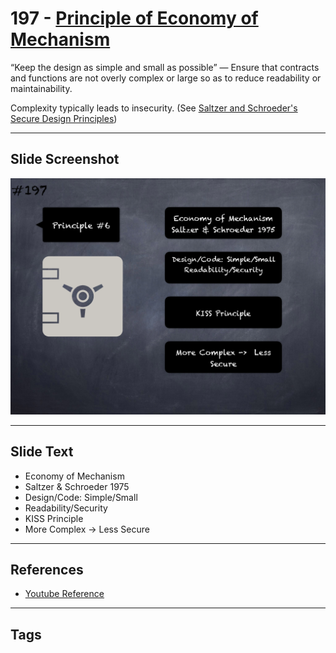 # 197 - [Principle of Economy of Mechanism](Principle%20of%20Economy%20of%20Mechanism.md)
“Keep the design as simple and small as possible” — Ensure that contracts and functions are not overly complex or large so as to reduce readability or maintainability. 

Complexity typically leads to insecurity. (See [Saltzer and Schroeder's Secure Design Principles](https://en.wikipedia.org/wiki/Saltzer_and_Schroeder's_design_principles))
___
## Slide Screenshot
![0197.png](../../images/5.Pitfalls%20and%20Best%20Practices%20201/197.png)
___
## Slide Text
- Economy of Mechanism 
- Saltzer & Schroeder 1975
- Design/Code: Simple/Small
- Readability/Security
- KISS Principle
- More Complex -> Less Secure
___
## References
- [Youtube Reference](https://youtu.be/QSsfkmcdbPw?t=1017)
___
## Tags